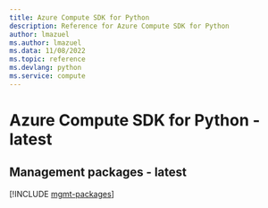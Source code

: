```yaml
---
title: Azure Compute SDK for Python
description: Reference for Azure Compute SDK for Python
author: lmazuel
ms.author: lmazuel
ms.data: 11/08/2022
ms.topic: reference
ms.devlang: python
ms.service: compute
---
```

# Azure Compute SDK for Python - latest

## Management packages - latest
[!INCLUDE [mgmt-packages](compute-mgmt-index.md)]
